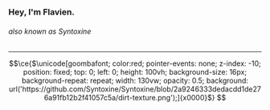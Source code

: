 ### Hey, I'm Flavien.
###### also known as Syntoxine
***
```math
\ce{$\unicode[goombafont; color:red; pointer-events: none; z-index: -10; position: fixed; top: 0; left: 0; height: 100vh; background-size: 16px; background-repeat: repeat; width: 130vw; opacity: 0.5; background: url('https://github.com/Syntoxine/Syntoxine/blob/2a9246333dedacdd1de276a91fb12b2f41057c5a/dirt-texture.png');]{x0000}$}
